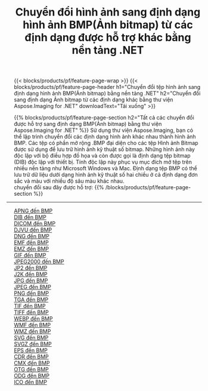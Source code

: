 ﻿---
title: Chuyển đổi hình ảnh sang định dạng hình ảnh BMP(Ảnh bitmap) từ các định dạng được hỗ trợ khác bằng nền tảng .NET 
weight: 3920
url: /vi/net/conversion/to/bmp 
lang: vi
langdirlevel: 2
locales: zh-hans,ja,it,ru,de,es,fr,nl,id,lt,pl,pt,vi,tr,ko,zh-hant,ar,hi,th,sv,cs,uk,he
description: Sử dụng Aspose.Imaging cho thư viện .NET, thật dễ dàng để chuyển đổi sang BMP(Ảnh bitmap) từ các định dạng hình ảnh được hỗ trợ khác
---

{{< blocks/products/pf/feature-page-wrap >}}
{{< blocks/products/pf/feature-page-header h1="Chuyển đổi tệp hình ảnh sang định dạng hình ảnh BMP(Ảnh bitmap) bằng nền tảng .NET" h2="Chuyển đổi sang định dạng Ảnh bitmap từ các định dạng khác bằng thư viện Aspose.Imaging for .NET" downloadText="Tải xuống" >}}


{{% blocks/products/pf/feature-page-section  h2="Tất cả các chuyển đổi được hỗ trợ sang định dạng BMP(Ảnh bitmap) bằng thư viện Aspose.Imaging for .NET" %}}
Sử dụng thư viện Aspose.Imaging, bạn có thể lập trình chuyển đổi các định dạng hình ảnh khác nhau thành hình ảnh BMP. Các tệp có phần mở rộng .BMP đại diện cho các tệp Hình ảnh Bitmap được sử dụng để lưu trữ hình ảnh kỹ thuật số bitmap. Những hình ảnh này độc lập với bộ điều hợp đồ họa và còn được gọi là định dạng tệp bitmap (DIB) độc lập với thiết bị. Tính độc lập này phục vụ mục đích mở tệp trên nhiều nền tảng như Microsoft Windows và Mac. Định dạng tệp BMP có thể lưu trữ dữ liệu dưới dạng hình ảnh kỹ thuật số hai chiều ở cả định dạng đơn sắc và màu với nhiều độ sâu màu khác nhau.
<br/>
chuyển đổi sau đây được hỗ trợ:
{{% /blocks/products/pf/feature-page-section %}}
<div class="container-fluid productfamilypage bg-gray">
    <div class="convertypes bg-gray agp-content section">
        <div class="container">
		<hr style="margin-left:-20px;"/>
		<div class="row other-converters">
		    <div class='col-md-2 other-converter remove-lp remove-rp'><a href="/imaging/vi/net/conversion/apng-to-bmp" >APNG đến BMP</a></div>
<div class='col-md-2 other-converter remove-lp remove-rp'><a href="/imaging/vi/net/conversion/dib-to-bmp" >DIB đến BMP</a></div>
<div class='col-md-2 other-converter remove-lp remove-rp'><a href="/imaging/vi/net/conversion/dicom-to-bmp" >DICOM đến BMP</a></div>
<div class='col-md-2 other-converter remove-lp remove-rp'><a href="/imaging/vi/net/conversion/djvu-to-bmp" >DJVU đến BMP</a></div>
<div class='col-md-2 other-converter remove-lp remove-rp'><a href="/imaging/vi/net/conversion/dng-to-bmp" >DNG đến BMP</a></div>
<div class='col-md-2 other-converter remove-lp remove-rp'><a href="/imaging/vi/net/conversion/emf-to-bmp" >EMF đến BMP</a></div>
<div class='col-md-2 other-converter remove-lp remove-rp'><a href="/imaging/vi/net/conversion/emz-to-bmp" >EMZ đến BMP</a></div>
<div class='col-md-2 other-converter remove-lp remove-rp'><a href="/imaging/vi/net/conversion/gif-to-bmp" >GIF đến BMP</a></div>
<div class='col-md-2 other-converter remove-lp remove-rp'><a href="/imaging/vi/net/conversion/jpeg2000-to-bmp" >JPEG2000 đến BMP</a></div>
<div class='col-md-2 other-converter remove-lp remove-rp'><a href="/imaging/vi/net/conversion/jp2-to-bmp" >JP2 đến BMP</a></div>
<div class='col-md-2 other-converter remove-lp remove-rp'><a href="/imaging/vi/net/conversion/j2k-to-bmp" >J2K đến BMP</a></div>
<div class='col-md-2 other-converter remove-lp remove-rp'><a href="/imaging/vi/net/conversion/jpg-to-bmp" >JPG đến BMP</a></div>
<div class='col-md-2 other-converter remove-lp remove-rp'><a href="/imaging/vi/net/conversion/jpeg-to-bmp" >JPEG đến BMP</a></div>
<div class='col-md-2 other-converter remove-lp remove-rp'><a href="/imaging/vi/net/conversion/png-to-bmp" >PNG đến BMP</a></div>
<div class='col-md-2 other-converter remove-lp remove-rp'><a href="/imaging/vi/net/conversion/tga-to-bmp" >TGA đến BMP</a></div>
<div class='col-md-2 other-converter remove-lp remove-rp'><a href="/imaging/vi/net/conversion/tif-to-bmp" >TIF đến BMP</a></div>
<div class='col-md-2 other-converter remove-lp remove-rp'><a href="/imaging/vi/net/conversion/tiff-to-bmp" >TIFF đến BMP</a></div>
<div class='col-md-2 other-converter remove-lp remove-rp'><a href="/imaging/vi/net/conversion/webp-to-bmp" >WEBP đến BMP</a></div>
<div class='col-md-2 other-converter remove-lp remove-rp'><a href="/imaging/vi/net/conversion/wmf-to-bmp" >WMF đến BMP</a></div>
<div class='col-md-2 other-converter remove-lp remove-rp'><a href="/imaging/vi/net/conversion/wmz-to-bmp" >WMZ đến BMP</a></div>
<div class='col-md-2 other-converter remove-lp remove-rp'><a href="/imaging/vi/net/conversion/svg-to-bmp" >SVG đến BMP</a></div>
<div class='col-md-2 other-converter remove-lp remove-rp'><a href="/imaging/vi/net/conversion/svgz-to-bmp" >SVGZ đến BMP</a></div>
<div class='col-md-2 other-converter remove-lp remove-rp'><a href="/imaging/vi/net/conversion/eps-to-bmp" >EPS đến BMP</a></div>
<div class='col-md-2 other-converter remove-lp remove-rp'><a href="/imaging/vi/net/conversion/cdr-to-bmp" >CDR đến BMP</a></div>
<div class='col-md-2 other-converter remove-lp remove-rp'><a href="/imaging/vi/net/conversion/cmx-to-bmp" >CMX đến BMP</a></div>
<div class='col-md-2 other-converter remove-lp remove-rp'><a href="/imaging/vi/net/conversion/otg-to-bmp" >OTG đến BMP</a></div>
<div class='col-md-2 other-converter remove-lp remove-rp'><a href="/imaging/vi/net/conversion/odg-to-bmp" >ODG đến BMP</a></div>
<div class='col-md-2 other-converter remove-lp remove-rp'><a href="/imaging/vi/net/conversion/ico-to-bmp" >ICO đến BMP</a></div>
                </div>
        </div>
    </div>
</div>
<br/>

